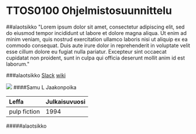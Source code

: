 # TTOS0100 Ohjelmistosuunnittelu

##alaotsikko
"Lorem ipsum dolor sit amet, consectetur adipiscing elit, sed do eiusmod tempor incididunt ut labore et dolore magna aliqua. Ut enim ad minim veniam, quis nostrud exercitation ullamco laboris nisi ut aliquip ex ea commodo consequat. Duis aute irure dolor in reprehenderit in voluptate velit esse cillum dolore eu fugiat nulla pariatur. Excepteur sint occaecat cupidatat non proident, sunt in culpa qui officia deserunt mollit anim id est laborum."

###alaotsikko
[Slack](https://jamk-it.slack.com/)
[wiki](https://github.com/Agumonn/Repoma/wiki)

![](http://img12.deviantart.net/9f2f/i/2015/178/b/3/hackerman_cosplay_by_inightfaller-d8z1nu3.png)
####Samu L Jaakonpoika

|Leffa|Julkaisuvuosi|
|:----|-------------|
|pulp fiction|1994|

#####alaotsikko
